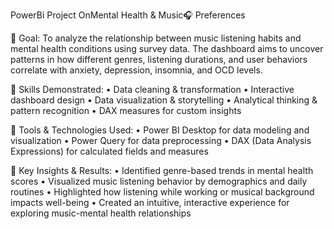  PowerBi Project OnMental Health & Music🎧 Preferences 

🔹 Goal:
To analyze the relationship between music listening habits and mental health conditions using survey data. The dashboard aims to uncover patterns in how different genres, listening durations, and user behaviors correlate with anxiety, depression, insomnia, and OCD levels.

🔹 Skills Demonstrated:
•	Data cleaning & transformation
•	Interactive dashboard design
•	Data visualization & storytelling
•	Analytical thinking & pattern recognition
•	DAX measures for custom insights

🔹 Tools & Technologies Used:
•	Power BI Desktop for data modeling and visualization
•	Power Query for data preprocessing
•	DAX (Data Analysis Expressions) for calculated fields and measures

🔹 Key Insights & Results:
•	Identified genre-based trends in mental health scores
•	Visualized music listening behavior by demographics and daily routines
•	Highlighted how listening while working or musical background impacts well-being
•	Created an intuitive, interactive experience for exploring music-mental health relationships
